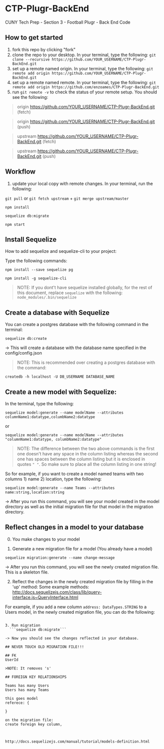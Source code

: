# CTP-Plugr-BackEnd
CUNY Tech Prep - Section 3 - Football Plugr - Back End Code

## How to get started
1. fork this repo by clicking "fork"
2. clone the repo to your desktop. In your terminal, type the following:
```git clone --recursive https://github.com/YOUR_USERNAME/CTP-Plugr-BackEnd.git```
3. set up a remote named origin. In your terminal, type the following:
```git remote add origin https://github.com/YOUR_USERNAME/CTP-Plugr-BackEnd.git```
4. set up a remote named remote. In your terminal, type the following:
```git remote add origin https://github.com/enzoames/CTP-Plugr-BackEnd.git```
5. run ```git remote -v``` to check the status of your remote setup. You should see the following:
> origin https://github.com/YOUR_USERNAME/CTP-Plugr-BackEnd.git (fetch) 

> origin https://github.com/YOUR_USERNAME/CTP-Plugr-BackEnd.git (push)

> upstream https://github.com/YOUR_USERNAME/CTP-Plugr-BackEnd.git (fetch)

> upstream https://github.com/YOUR_USERNAME/CTP-Plugr-BackEnd.git (push)



## Workflow
1. update your local copy with remote changes. In your terminal, run the following:

```git pull``` 
or 
```git fetch upstream``` + ```git merge upstream/master```

```npm install```

```sequelize db:migrate```

```npm start```


## Install Sequelize
How to add sequelize and sequelize-cli to your project:

Type the following commands:

```npm install --save sequelize pg```

```npm install -g sequelize-cli```

>NOTE: If you dont't have sequelize installed globally, for the rest of this document, replace ```sequelize``` with the following:
```node_modules/.bin/sequelize```

## Create a database with Sequelize
You can create a postgres database with the following command in the terminal:

```sequelize db:create```

-> This will create a database with the database name specified in the config/config.json

>NOTE: This is recommended over creating a postgres database with the command:

```createdb -h localhost -U DB_USERNAME DATABASE_NAME```


## Create a new model with Sequelize:

In the terminal, type the following:
  
 ```sequelize model:generate --name modelName --attributes columnName1:datatype,columbName2:datatype```
 
 or
 
 ```sequelize model:generate --name modelName --attributes "columnName1:datatype, columbName2:datatype"```
 
>NOTE: The difference between the two above commands is the first one doesn't have any space in the column listing whereas the second one has spaces between the column listing but it is enclosed in quotes ```" "```. 
So make sure to place all the column listing in one string!
 
 So for example, if you want to create a model named teams with two columns 1) name 2) location, type the following:
 
 ```sequelize model:generate --name Teams --attributes name:string,location:string```
 
 
 -> After you run this command, you will see your model created in the model directory as well as the initial migration file for that model in the migration directory. 


## Reflect changes in a model to your database

0. You make changes to your model

1. Generate a new migration file for a model (You already have a model)

  ```sequelize migration:generate --name change-message```
  
-> After you run this command, you will see the newly created migration file. This is a skeleton file.

2. Reflect the changes in the newly created migration file by filling in the 'up' method:
Some example methods: http://docs.sequelizejs.com/class/lib/query-interface.js~QueryInterface.html

For example, if you add a new column ```address: DataTypes.STRING``` to a Users model, in the newly created migration file, you can do the following:

```

3. Run migration
  ```sequelize db:migrate```
  
-> Now you should see the changes reflected in your database.
  
## NEVER TOUCH OLD MIGRATION FILE!!!

## FK 
UserId

>NOTE: It removes 's'

## FOREIGN KEY RELATIONSHIPS

Teams has many Users
Users has many Teams

this goes model
referece: {
 
}

on the migration file:
create foreign key column,



http://docs.sequelizejs.com/manual/tutorial/models-definition.html

